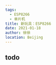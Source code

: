 ```yaml
---
tags: 
  - ESP8266
  - 单片机
title: 新玩具：ESP8266
date: 2021-01-18
author: 徐徐
location: Beijing 
---
```


## todo

